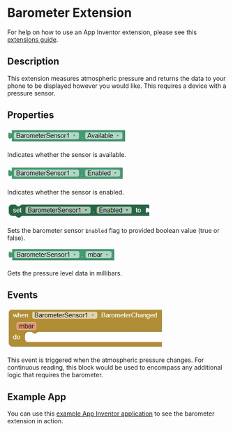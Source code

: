 # **Barometer Extension**

For help on how to use an App Inventor extension, please see this [extensions guide](http://ai2.appinventor.mit.edu/reference/other/extensions.html).

## Description
This extension measures atmospheric pressure and returns the data to your phone to be displayed however you would like. This requires a device with a pressure sensor.

## Properties
![Is Barometer Available Block](BarometerBlocksImages/barometerAvailable.jpg)

Indicates whether the sensor is available.

![Is Barometer Enabled Block](BarometerBlocksImages/barometerEnabled.jpg)

Indicates whether the sensor is enabled.

![Set Barometer Enabled Block](BarometerBlocksImages/setBarometerEnabled.jpg)

Sets the barometer sensor `Enabled` flag to provided boolean value (true or false).

![Get Barometer Millibar Block](BarometerBlocksImages/barometerMbar.jpg)

Gets the pressure level data in millibars.

## Events
![Barometer Changed Block](BarometerBlocksImages/barometerChanged.jpg)

This event is triggered when the atmospheric pressure changes. For continuous reading, this block would be used to encompass any additional logic that requires the barometer.

## Example App

You can use this [example App Inventor application](https://gldias.github.io/extensions/Barometer/BarometerDemo.aia) to see the barometer extension in action.